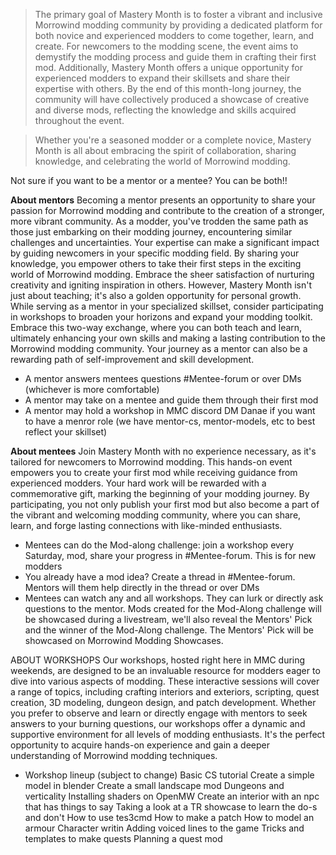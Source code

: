 > The primary goal of Mastery Month is to foster a vibrant and inclusive Morrowind modding community by providing a dedicated platform for both novice and experienced modders to come together, learn, and create.
For newcomers to the modding scene, the event aims to demystify the modding process and guide them in crafting their  first mod.
Additionally, Mastery Month offers a unique opportunity for experienced modders to expand their skillsets and share their expertise with others.
By the end of this month-long journey, the community will have collectively produced a showcase of creative and diverse mods, reflecting the knowledge and skills acquired throughout the event.

>Whether you're a seasoned modder or a complete novice, Mastery Month is all about embracing the spirit of collaboration, sharing knowledge, and celebrating the world of Morrowind modding.

Not sure if you want to be a mentor or a mentee? You can be both!!

**About mentors**
Becoming a mentor presents an opportunity to share your passion for Morrowind modding and contribute to the creation of a stronger, more vibrant community.
As a modder, you've trodden the same path as those just embarking on their modding journey, encountering similar challenges and uncertainties.
Your expertise can make a significant impact by guiding newcomers in your specific modding field. By sharing your knowledge, you empower others to take their first steps in the exciting world of Morrowind modding.
Embrace the sheer satisfaction of nurturing creativity and igniting inspiration in others.
However, Mastery Month isn't just about teaching; it's also a golden opportunity for personal growth. While serving as a mentor in your specialized skillset, consider participating in workshops to broaden your horizons and expand your modding toolkit. Embrace this two-way exchange, where you can both teach and learn, ultimately enhancing your own skills and making a lasting contribution to the Morrowind modding community. Your journey as a mentor can also be a rewarding path of self-improvement and skill development.
- A mentor answers mentees questions #Mentee-forum or over DMs (whichever is more comfortable)
- A mentor may take on a mentee and guide them through their first mod
- A mentor may hold a workshop in MMC discord
DM Danae if you want to have a menror role (we have mentor-cs, mentor-models, etc to best reflect your skillset)

**About mentees**
Join Mastery Month with no experience necessary, as it's tailored for newcomers to Morrowind modding. This hands-on event empowers you to create your first mod while receiving guidance from experienced modders. Your hard work will be rewarded with a commemorative gift, marking the beginning of your modding journey. By participating, you not only publish your first mod but also become a part of the vibrant and welcoming modding community, where you can share, learn, and forge lasting connections with like-minded enthusiasts.
- Mentees can do  the Mod-along challenge: join a workshop every Saturday, mod, share your progress in #Mentee-forum. This is for new modders
- You already have a mod idea? Create a thread in #Mentee-forum. Mentors will them help directly in the thread or over DMs
- Mentees can watch any and all workshops. They can lurk or directly ask questions to the mentor.
Mods created for the Mod-Along challenge will be showcased during a livestream, we'll also reveal the Mentors' Pick and the winner of the Mod-Along challenge.
The Mentors' Pick will be showcased on Morrowind Modding Showcases.


ABOUT WORKSHOPS
Our workshops, hosted right here in MMC during weekends, are designed to be an invaluable resource for modders eager to dive into various aspects of modding. These interactive sessions will cover a range of topics, including crafting interiors and exteriors, scripting, quest creation, 3D modeling, dungeon design, and patch development. Whether you prefer to observe and learn or directly engage with mentors to seek answers to your burning questions, our workshops offer a dynamic and supportive environment for all levels of modding enthusiasts. It's the perfect opportunity to acquire hands-on experience and gain a deeper understanding of Morrowind modding techniques.
- Workshop lineup (subject to change)
Basic CS tutorial
Create a simple model in blender
Create a small landscape mod
Dungeons and verticality
Installing shaders on OpenMW
Create an interior with an npc that has things to say
Taking a look at a TR showcase to learn the do-s and don't
How to use tes3cmd
How to make a patch
How to model an  armour
Character writin
Adding voiced lines to the game
Tricks and templates to make quests
Planning a quest mod